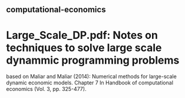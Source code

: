 ## computational-economics

# Large_Scale_DP.pdf: Notes on techniques to solve large scale dynammic programming problems 
based on Maliar and Maliar (2014): Numerical methods for large-scale dynamic economic models. Chapter 7 In Handbook of computational economics (Vol. 3, pp. 325-477). 
